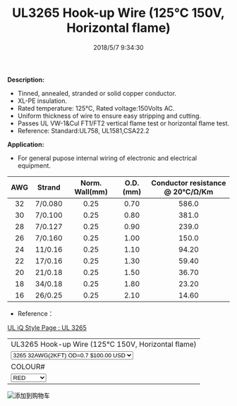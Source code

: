﻿---
layout: post 
title: UL3265 Hook-up Wire (125℃ 150V, Horizontal flame)
categories: wire-cable
overview: HookUp-Wire,XLPE
series: FN10
part_number: 10-3265-0
thumb_img: 
image: static/28-20210603.jpg
date: 2018/5/7 9:34:30
permalink: /wire-cable/ul3265-hook-up-wire-105deg-300v.html
---


__Description:__

* Tinned, annealed, stranded or solid copper conductor.
* XL-PE insulation.
* Rated temperature: 125℃, Rated voltage:150Volts AC.
* Uniform thickness of wire to ensure easy stripping and cutting.
* Passes UL VW-1&Cul FT1/FT2 vertical flame test or horizontal flame test.
* Reference: Standard:UL758, UL1581,CSA22.2 

__Application:__

* For general pupose internal wiring of electronic and electrical equipment. 

AWG | Strand | Norm. Wall(mm) | O.D.(mm) | Conductor resistance @ 20℃/Ω/Km
 :-: | :-: | :-: | :-: | :-:
32 | 7/0.080 | 0.25 | 0.70 | 586.0
30 | 7/0.100 | 0.25 | 0.80 | 381.0
28 | 7/0.127 | 0.25 | 0.90 | 239.0
26 | 7/0.160 | 0.25 | 1.00 | 150.0
24 | 11/0.16 | 0.25 | 1.10 | 94.20
22 | 17/0.16 | 0.25 | 1.30 | 59.40
20 | 21/0.18 | 0.25 | 1.50 | 36.70
18 | 34/0.18 | 0.25 | 1.80 | 23.20
16 | 26/0.25 | 0.25 | 2.10 | 14.60

* Reference：

[UL iQ Style Page : UL 3265](http://iq.ul.com/awm/stylepage.aspx?Style=3265)


<form action="https://www.paypal.com/cgi-bin/webscr" method="post" target="_blank">
  <input type="hidden" name="cmd" value="_s-xclick" />
  <input type="hidden" name="hosted_button_id" value="6DLFLRDB4YCN8" />
  <table>
    <tr>
      <td>
        <input type="hidden" name="on0" value="UL3265 Hook-up Wire (125℃ 150V, Horizontal flame)"/>
        UL3265 Hook-up Wire (125℃ 150V, Horizontal flame)
      </td>
    </tr>
    <tr>
      <td>
        <select name="os0">
          <option value="3265 32AWG(2KFT) OD=0.7">
            3265 32AWG(2KFT) OD=0.7 $100.00 USD
          </option>
          <option value="3265 30AWG(2KFT) OD=0.8">
            3265 30AWG(2KFT) OD=0.8 $110.00 USD
          </option>
          <option value="3265 28AWG(2KFT) OD=0.9">
            3265 28AWG(2KFT) OD=0.9 $120.00 USD
          </option>
          <option value="3265 26AWG(2KFT) OD=1.0">
            3265 26AWG(2KFT) OD=1.0 $130.00 USD
          </option>
          <option value="3265 24AWG(2KFT) OD=1.1">
            3265 24AWG(2KFT) OD=1.1 $140.00 USD
          </option>
          <option value="3265 22AWG(2KFT) OD=1.3">
            3265 22AWG(2KFT) OD=1.3 $150.00 USD
          </option>
          <option value="3265 20AWG(2KFT) OD=1.5">
            3265 20AWG(2KFT) OD=1.5 $155.00 USD
          </option>
          <option value="3265 18AWG(2KFT) OD=2.1">
            3265 18AWG(2KFT) OD=2.1 $160.00 USD
          </option>
          <option value="326516AWG(2KFT) OD=2.1">
            326516AWG(2KFT) OD=2.1 $165.00 USD
          </option>
        </select>
      </td>
    </tr>
    <tr>
      <td>
        <input type="hidden" name="on1" value="COLOUR#"/>
        COLOUR#
      </td>
    </tr>
    <tr>
      <td>
        <select name="os1">
          <option value="RED">
            RED
          </option>
          <option value="BLACK">
            BLACK
          </option>
          <option value="WHITE">
            WHITE
          </option>
          <option value="YELLOW">
            YELLOW
          </option>
          <option value="GREEN">
            GREEN
          </option>
          <option value="ORANGE">
            ORANGE
          </option>
          <option value="GRAY">
            GRAY
          </option>
          <option value="BLUE">
            BLUE
          </option>
        </select>
      </td>
    </tr>
  </table>
  <input type="hidden" name="currency_code" value="USD" />
  <input type="image" src="https://www.paypalobjects.com/en_US/i/btn/btn_cart_SM.gif" border="0" name="submit" title="有了PayPal，您可以更安全便捷地在线付款！" alt="添加到购物车" />
</form>

